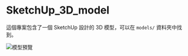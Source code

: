 # SketchUp_3D_model

這個專案包含了一個 SketchUp 設計的 3D 模型，可以在 `models/` 資料夾中找到。

![模型預覽]("images/sketchmix.png")
